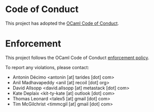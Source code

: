 # Code of Conduct

This project has adopted the [OCaml Code of Conduct](https://github.com/ocaml/code-of-conduct/blob/main/CODE_OF_CONDUCT.md).

# Enforcement

This project follows the OCaml Code of Conduct [enforcement policy](https://github.com/ocaml/code-of-conduct/blob/main/CODE_OF_CONDUCT.md#enforcement).

To report any violations, please contact:

* Antonin Décimo <antonin [at] tarides [dot] com>
* Anil Madhavapeddy <anil [at] recoil [dot] org>
* David Allsopp <david.allsopp [at] metastack [dot] com>
* Kate Deplaix <kit-ty-kate [at] outlook [dot] com>
* Thomas Leonard <talex5 [at] gmail [dot] com>
* Tim McGilchrist <timmcgil [at] gmail [dot] com>
